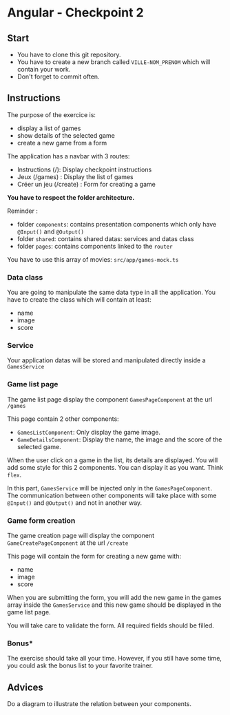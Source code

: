 # Angular - Checkpoint 2

## Start

- You have to clone this git repository.
- You have to create a new branch called `VILLE-NOM_PRENOM` which will contain your work.
- Don't forget to commit often.

## Instructions

The purpose of the exercice is:
- display a list of games
- show details of the selected game
- create a new game from a form

The application has a navbar with 3 routes:
- Instructions (/): Display checkpoint instructions
- Jeux (/games) : Display the list of games
- Créer un jeu (/create) : Form for creating a game

**You have to respect the folder architecture.**

Reminder :
- folder `components`: contains presentation components which only have `@Input()` and `@Output()`
- folder `shared`: contains shared datas: services and datas class
- folder `pages`: contains components linked to the `router`

You have to use this array of movies: `src/app/games-mock.ts`

### Data class

You are going to manipulate the same data type in all the application. You have to create the class which will contain at least:
- name
- image
- score

### Service

Your application datas will be stored and manipulated directly inside a `GamesService`

### Game list page

The game list page display the component `GamesPageComponent` at the url `/games`

This page contain 2 other components:
- `GamesListComponent`: Only display the game image.
- `GameDetailsComponent`: Display the name, the image and the score of the selected game.

When the user click on a game in the list, its details are displayed. You will add some style for this 2 components. You can display it as you want. Think `flex`.

In this part,  `GamesService` will be injected only in the `GamesPageComponent`. The communication between other components will take place with some `@Input()` and `@Output()` and not in another way.

### Game form creation

The game creation page will display the component `GameCreatePageComponent` at the url `/create`

This page will contain the form for creating a new game with:
- name
- image
- score

When you are submitting the form, you will add the new game in the games array inside the `GamesService` and this new game should be displayed in the game list page.

You will take care to validate the form. All required fields should be filled.

### Bonus*

The exercise should take all your time. However, if you still have some time, you could ask the bonus list to your favorite trainer.

## Advices

Do a diagram to illustrate the relation between your components.

